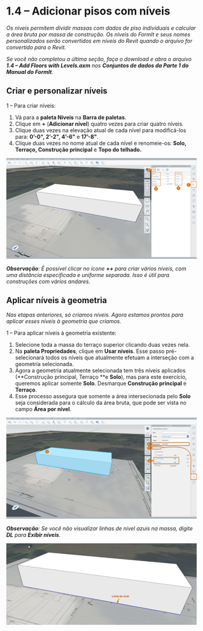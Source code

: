 # 1.4 – Adicionar pisos com níveis

_Os níveis permitem dividir massas com dados de piso individuais e calcular a área bruta por massa de construção. Os níveis do FormIt e seus nomes personalizados serão convertidos em níveis do Revit quando o arquivo for convertido para o Revit._

_Se você não completou a última seção, faça o download e abra o arquivo **1.4 – Add Floors with Levels.axm** nos **Conjuntos de dados da Parte 1 do Manual do FormIt**._

## **Criar e personalizar níveis**

1 – Para criar níveis:

1. Vá para a **paleta Níveis** na **Barra de paletas**.
2. Clique em **+** (**Adicionar nível**) quatro vezes para criar quatro níveis.
3. Clique duas vezes na elevação atual de cada nível para modificá-los para: **0’-0", 2’-2", 4’-6"** e **17’-8"**.
4. Clique duas vezes no nome atual de cada nível e renomeie-os: **Solo, Terraço, Construção principal** e **Topo do telhado.**

![](<../../.gitbook/assets/0 (16) (1).png>)

_**Observação**: É possível clicar no ícone __**++**__ para criar vários níveis, com uma distância especificada e uniforme separada. Isso é útil para construções com vários andares_.

## **Aplicar níveis à geometria**

_Nas etapas anteriores, só criamos níveis. Agora estamos prontos para aplicar esses níveis à geometria que criamos._

1 – Para aplicar níveis à geometria existente:

1. Selecione toda a massa do terraço superior clicando duas vezes nela.
2. Na **paleta Propriedades**, clique em **Usar níveis**. Esse passo pré-selecionará todos os níveis que atualmente efetuam a interseção com a geometria selecionada.
3. Agora a geometria atualmente selecionada tem três níveis aplicados (**Construção principal, Terraço **e **Solo**), mas para este exercício, queremos aplicar somente **Solo**. Desmarque **Construção principal** e **Terraço**.
4. Esse processo assegura que somente a área intersecionada pelo **Solo** seja considerada para o cálculo da área bruta, que pode ser vista no campo **Área por nível**.

![](<../../.gitbook/assets/1 (4) (1).png>)

_**Observação**: Se você não visualizar linhas de nível azuis na massa, digite_ _**DL**_ _para_ _**Exibir níveis**._

![](<../../.gitbook/assets/2 (3) (1).png>)
